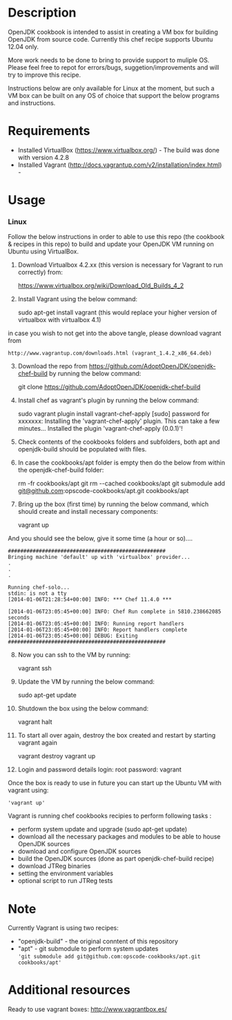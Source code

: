 Description
===========
OpenJDK cookbook is intended to assist in creating a VM box for building OpenJDK from source code. Currently this chef recipe supports Ubuntu 12.04 only.

More work needs to be done to bring to provide support to muliple OS. Please feel free to repot for errors/bugs, suggetion/improvements and will try to improve this recipe.

Instructions below are only available for Linux at the moment, but such a VM box can be built on any OS of choice that support the below programs and instructions.

Requirements
============
- Installed VirtualBox (https://www.virtualbox.org/) - The build was done with version 4.2.8 
- Installed Vagrant (http://docs.vagrantup.com/v2/installation/index.html) -

Usage
=====

### Linux

Follow the below instructions in order to able to use this repo (the cookbook & recipes in this repo) to build and update your OpenJDK VM running on Ubuntu using VirtualBox.

 1) Download Virtualbox 4.2.xx (this version is necessary for Vagrant to run correctly) from:
    
    https://www.virtualbox.org/wiki/Download_Old_Builds_4_2

 2) Install Vagrant using the below command:
    
    sudo apt-get install vagrant 
    (this would replace your higher version of virtualbox with virtualbox 4.1)

   in case you wish to not get into the above tangle, please download vagrant from

    http://www.vagrantup.com/downloads.html (vagrant_1.4.2_x86_64.deb)

 3) Download the repo from https://github.com/AdoptOpenJDK/openjdk-chef-build by running the below command:

    git clone https://github.com/AdoptOpenJDK/openjdk-chef-build

 4) Install chef as vagrant's plugin by running the below command:

    sudo vagrant plugin install vagrant-chef-apply
    [sudo] password for xxxxxxx: 
    Installing the 'vagrant-chef-apply' plugin. This can take a few minutes...
    Installed the plugin 'vagrant-chef-apply (0.0.1)'!

 5) Check contents of the cookbooks folders and subfolders, both apt and openjdk-build should be populated with files.

 6) In case the cookbooks/apt folder is empty then do the below from within the openjdk-chef-build folder:

    rm -fr cookbooks/apt
    git rm --cached cookbooks/apt
    git submodule add git@github.com:opscode-cookbooks/apt.git cookbooks/apt

 7) Bring up the box (first time) by running the below command, which should create and install necessary components:
    
    vagrant up	
    
   And you should see the below, give it some time (a hour or so)....
   
    ###################################################
    Bringing machine 'default' up with 'virtualbox' provider...
    .
    .
    .

    Running chef-solo...
    stdin: is not a tty
    [2014-01-06T21:28:54+00:00] INFO: *** Chef 11.4.0 ***

    [2014-01-06T23:05:45+00:00] INFO: Chef Run complete in 5810.238662085 seconds
    [2014-01-06T23:05:45+00:00] INFO: Running report handlers
    [2014-01-06T23:05:45+00:00] INFO: Report handlers complete
    [2014-01-06T23:05:45+00:00] DEBUG: Exiting
    ###################################################

 8) Now you can ssh to the VM by running:

    vagrant ssh

 9) Update the VM by running the below command:

    sudo apt-get update

10) Shutdown the box using the below command:

    vagrant halt

11) To start all over again, destroy the box created and restart by starting vagrant again

    vagrant destroy
    vagrant up

12) Login and password details
login: root
password: vagrant


Once the box is ready to use in future you can start up the Ubuntu VM with vagrant using:

``'vagrant up'``

Vagrant is running chef cookbooks recipies to perform following tasks : 

- perform system update and upgrade (sudo apt-get update)
- download all the necessary packages and modules to be able to house OpenJDK sources 
- download and configure OpenJDK sources
- build the OpenJDK sources (done as part openjdk-chef-build recipe)
- download JTReg binaries
- setting the environment variables
- optional script to run JTReg tests 

Note
====
Currently Vagrant is using two recipes: 
- "openjdk-build" - the original conntent of this repository
- "apt" - git submodule to perform system updates    
``'git submodule add git@github.com:opscode-cookbooks/apt.git cookbooks/apt'``


Additional resources
====================
Ready to use vagrant boxes: http://www.vagrantbox.es/
